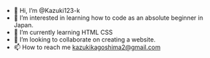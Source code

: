 - 👋 Hi, I’m @Kazuki123-k
- 👀 I’m interested in learning how to code as an absolute beginner in Japan.
- 🌱 I’m currently learning HTML CSS
- 💞️ I’m looking to collaborate on creating a website.
- 📫 How to reach me kazukikagoshima2@gmail.com

<!---
Kazuki123-k/Kazuki123-k is a ✨ special ✨ repository because its `README.md` (this file) appears on your GitHub profile.
You can click the Preview link to take a look at your changes.
--->

